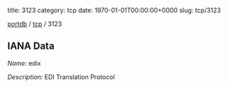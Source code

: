 title: 3123
category: tcp
date: 1970-01-01T00:00:00+0000
slug: tcp/3123

[portdb](/) / [tcp](/category/tcp.html) / 3123


## IANA Data

_Name:_ edix

_Description:_ EDI Translation Protocol


